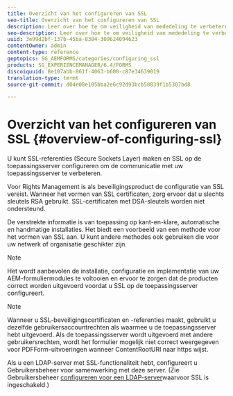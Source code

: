 ```yaml
---
title: Overzicht van het configureren van SSL
seo-title: Overzicht van het configureren van SSL
description: Leer over hoe te om veiligheid van mededeling te verbeteren door SSL te vormen.
seo-description: Leer over hoe te om veiligheid van mededeling te verbeteren door SSL te vormen.
uuid: 3e99d2bf-137b-45ba-8384-309624094623
contentOwner: admin
content-type: reference
geptopics: SG_AEMFORMS/categories/configuring_ssl
products: SG_EXPERIENCEMANAGER/6.4/FORMS
discoiquuid: 8e107abb-861f-4063-b600-c87e34639019
translation-type: tm+mt
source-git-commit: d04e08e105bba2e6c92d93bcb58839f1b5307bd8

---
```



# Overzicht van het configureren van SSL {#overview-of-configuring-ssl}

U kunt SSL-referenties (Secure Sockets Layer) maken en SSL op de toepassingsserver configureren om de communicatie met uw toepassingsserver te verbeteren.

Voor Rights Management is als beveiligingsproduct de configuratie van SSL vereist. Wanneer het vormen van SSL certificaten, zorg ervoor dat u slechts sleutels RSA gebruikt. SSL-certificaten met DSA-sleutels worden niet ondersteund.

De verstrekte informatie is van toepassing op kant-en-klare, automatische en handmatige installaties. Het biedt een voorbeeld van een methode voor het vormen van SSL aan. U kunt andere methodes ook gebruiken die voor uw netwerk of organisatie geschikter zijn.

>[!NOTE]
>
>Het wordt aanbevolen de installatie, configuratie en implementatie van uw AEM-formuliermodules te voltooien en ervoor te zorgen dat de producten correct worden uitgevoerd voordat u SSL op de toepassingsserver configureert.

>[!NOTE]
>
>Wanneer u SSL-beveiligingscertificaten en -referenties maakt, gebruikt u dezelfde gebruikersaccountrechten als waarmee u de toepassingsserver hebt uitgevoerd. Als de toepassingsserver wordt uitgevoerd met andere gebruikersrechten, wordt het formulier mogelijk niet correct weergegeven voor PDFForm-uitvoeringen wanneer ContentRootURI naar https wijst.

Als u een LDAP-server met SSL-functionaliteit hebt, configureert u Gebruikersbeheer voor samenwerking met deze server. (Zie Gebruikersbeheer [configureren voor een LDAP-server](/help/forms/using/admin-help/configure-user-management-ssl-enabled.md#configure-user-management-for-an-ssl-enabled-ldap-server)waarvoor SSL is ingeschakeld.)

